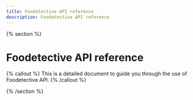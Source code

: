 ```yaml
---
title: Foodetective API reference
description: Foodetective API reference
---
```

{% section %}
# Foodetective API reference

{% callout %}
This is a detailed document to guide you through the use of Foodetective API.
{% /callout %}

{% /section %}